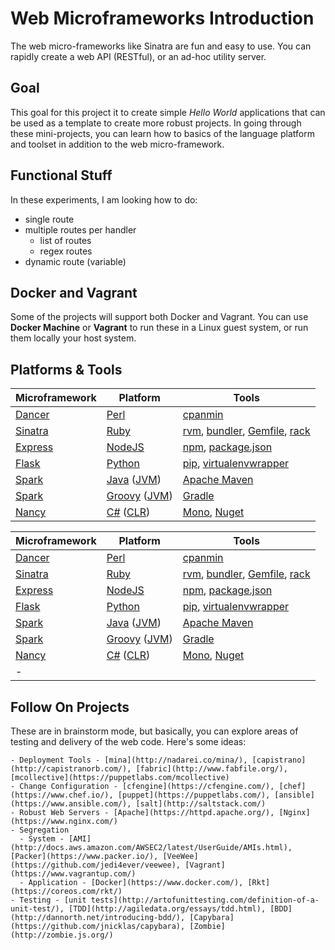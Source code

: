 # Web Microframeworks Introduction

The web micro-frameworks like Sinatra are fun and easy to use.  You can rapidly create a web API (RESTful), or an ad-hoc utility server.

## Goal

This goal for this project it to create simple *Hello World* applications that can be used as a template to create more robust projects.  In going through these mini-projects, you can learn how to basics of the language platform and toolset in addition to the web micro-framework.

## Functional Stuff

In these experiments, I am looking how to do:

 * single route
 * multiple routes per handler
   * list of routes
   * regex routes
 * dynamic route (variable)

## Docker and Vagrant

Some of the projects will support both Docker and Vagrant.  You can use **Docker Machine** or **Vagrant** to run these in a Linux guest system, or run them locally your host system.

## Platforms & Tools

 Microframework                      | Platform                                                                                           | Tools  
-------------------------------------|----------------------------------------------------------------------------------------------------|--------
[Dancer](http://perldancer.org/)     | [Perl](https://www.perl.org/)                                                                      | [cpanmin](https://www.linode.com/docs/applications/development/manage-cpan-modules-with-cpan-minus)  
[Sinatra](http://www.sinatrarb.com/) | [Ruby](https://www.ruby-lang.org/)                                                                 | [rvm](https://rvm.io/), [bundler](http://bundler.io/), [Gemfile](http://bundler.io/gemfile.html), [rack](http://rack.github.io/)  
[Express](http://expressjs.com/)     | [NodeJS](https://nodejs.org/)                                                                      | [npm](https://www.npmjs.com/), [package.json](https://docs.npmjs.com/files/package.json)  
[Flask](http://flask.pocoo.org/)     | [Python](https://www.python.org/)                                                                  | [pip](http://python-packaging-user-guide.readthedocs.org/en/latest/installing/), [virtualenvwrapper](https://virtualenvwrapper.readthedocs.org/en/latest/)
[Spark](http://sparkjava.com/)       | [Java](https://java.com/en/download/) ([JVM](https://java.com/en/download/))                       | [Apache Maven](https://maven.apache.org/)  
[Spark](http://sparkjava.com/)       | [Groovy](http://www.groovy-lang.org/) ([JVM](https://java.com/en/download/))                       | [Gradle](http://gradle.org/)  
[Nancy](http://nancyfx.org/)         | [C#](https://msdn.microsoft.com/en-us/library/67ef8sbd.aspx) ([CLR](http://www.mono-project.com/)) | [Mono](http://www.mono-project.com/), [Nuget](https://www.nuget.org/)  

| Microframework                       	| Platform                                                                                           	| Tools                                                                                                                                                      	|
|--------------------------------------	|----------------------------------------------------------------------------------------------------	|------------------------------------------------------------------------------------------------------------------------------------------------------------	|
| [Dancer](http://perldancer.org/)     	| [Perl](https://www.perl.org/)                                                                      	| [cpanmin](https://www.linode.com/docs/applications/development/manage-cpan-modules-with-cpan-minus)                                                        	|
| [Sinatra](http://www.sinatrarb.com/) 	| [Ruby](https://www.ruby-lang.org/)                                                                 	| [rvm](https://rvm.io/), [bundler](http://bundler.io/), [Gemfile](http://bundler.io/gemfile.html), [rack](http://rack.github.io/)                           	|
| [Express](http://expressjs.com/)     	| [NodeJS](https://nodejs.org/)                                                                      	| [npm](https://www.npmjs.com/), [package.json](https://docs.npmjs.com/files/package.json)                                                                   	|
| [Flask](http://flask.pocoo.org/)     	| [Python](https://www.python.org/)                                                                  	| [pip](http://python-packaging-user-guide.readthedocs.org/en/latest/installing/), [virtualenvwrapper](https://virtualenvwrapper.readthedocs.org/en/latest/) 	|
| [Spark](http://sparkjava.com/)       	| [Java](https://java.com/en/download/) ([JVM](https://java.com/en/download/))                       	| [Apache Maven](https://maven.apache.org/)                                                                                                                  	|
| [Spark](http://sparkjava.com/)       	| [Groovy](http://www.groovy-lang.org/) ([JVM](https://java.com/en/download/))                       	| [Gradle](http://gradle.org/)                                                                                                                               	|
| [Nancy](http://nancyfx.org/)         	| [C#](https://msdn.microsoft.com/en-us/library/67ef8sbd.aspx) ([CLR](http://www.mono-project.com/)) 	| [Mono](http://www.mono-project.com/), [Nuget](https://www.nuget.org/)                                                                                      	|
|                 -                    	|                                    		|                                    		|


## Follow On Projects

   These are in brainstorm mode, but basically, you can explore areas of testing and delivery of the web code.  Here's some ideas:

    - Deployment Tools - [mina](http://nadarei.co/mina/), [capistrano](http://capistranorb.com/), [fabric](http://www.fabfile.org/), [mcollective](https://puppetlabs.com/mcollective)
    - Change Configuration - [cfengine](https://cfengine.com/), [chef](https://www.chef.io/), [puppet](https://puppetlabs.com/), [ansible](https://www.ansible.com/), [salt](http://saltstack.com/)
    - Robust Web Servers - [Apache](https://httpd.apache.org/), [Nginx](https://www.nginx.com/)
    - Segregation
      - System - [AMI](http://docs.aws.amazon.com/AWSEC2/latest/UserGuide/AMIs.html), [Packer](https://www.packer.io/), [VeeWee](https://github.com/jedi4ever/veewee), [Vagrant](https://www.vagrantup.com/)
      - Application - [Docker](https://www.docker.com/), [Rkt](https://coreos.com/rkt/)
    - Testing - [unit tests](http://artofunittesting.com/definition-of-a-unit-test/), [TDD](http://agiledata.org/essays/tdd.html), [BDD](http://dannorth.net/introducing-bdd/), [Capybara](https://github.com/jnicklas/capybara), [Zombie](http://zombie.js.org/)
